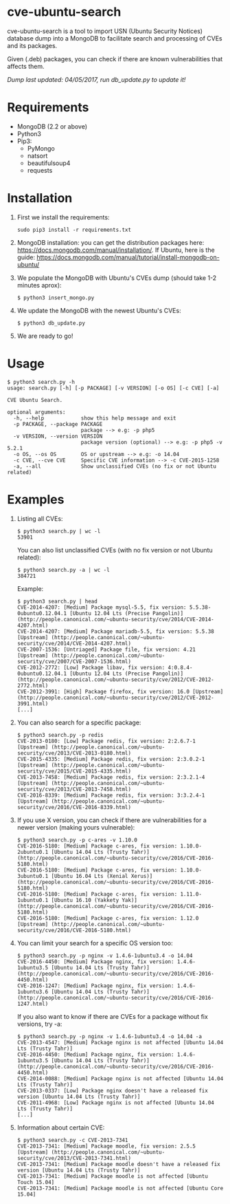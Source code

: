 # cve-ubuntu-search
cve-ubuntu-search is a tool to import USN (Ubuntu Security Notices) database dump into a MongoDB to facilitate search and processing of CVEs and its packages.

Given (.deb) packages, you can check if there are known vulnerabilities that affects them.

*Dump last updated: 04/05/2017, run db_update.py to update it!*

# Requirements
   * MongoDB (2.2 or above)
   * Python3
   * Pip3:
     * PyMongo
     * natsort
     * beautifulsoup4
     * requests

# Installation
1. First we install the requirements:

    ```
    sudo pip3 install -r requirements.txt
    ```
2. MongoDB installation: you can get the distribution packages here: https://docs.mongodb.com/manual/installation/.
If Ubuntu, here is the guide: https://docs.mongodb.com/manual/tutorial/install-mongodb-on-ubuntu/
3. We populate the MongoDB with Ubuntu's CVEs dump (should take 1-2 minutes aprox):

    ```
    $ python3 insert_mongo.py
    ```
4. We update the MongoDB with the newest Ubuntu's CVEs:

    ```
    $ python3 db_update.py
    ```
5. We are ready to go!

# Usage
```
$ python3 search.py -h
usage: search.py [-h] [-p PACKAGE] [-v VERSION] [-o OS] [-c CVE] [-a]

CVE Ubuntu Search.

optional arguments:
  -h, --help            show this help message and exit
  -p PACKAGE, --package PACKAGE
                        package --> e.g: -p php5
  -v VERSION, --version VERSION
                        package version (optional) --> e.g: -p php5 -v 5.2.1
  -o OS, --os OS        OS or upstream --> e.g: -o 14.04
  -c CVE, --cve CVE     Specific CVE information --> -c CVE-2015-1258
  -a, --all             Show unclassified CVEs (no fix or not Ubuntu related)
```

# Examples
1. Listing all CVEs:

    ```
    $ python3 search.py | wc -l
    53901
    ```
    You can also list unclassified CVEs (with no fix version or not Ubuntu related):
    
    ```
    $ python3 search.py -a | wc -l
    384721
    ```
    Example:
    ```
    $ python3 search.py | head
    CVE-2014-4207: [Medium] Package mysql-5.5, fix version: 5.5.38-0ubuntu0.12.04.1 [Ubuntu 12.04 Lts (Precise Pangolin)] (http://people.canonical.com/~ubuntu-security/cve/2014/CVE-2014-4207.html)
    CVE-2014-4207: [Medium] Package mariadb-5.5, fix version: 5.5.38 [Upstream] (http://people.canonical.com/~ubuntu-security/cve/2014/CVE-2014-4207.html)
    CVE-2007-1536: [Untriaged] Package file, fix version: 4.21 [Upstream] (http://people.canonical.com/~ubuntu-security/cve/2007/CVE-2007-1536.html)
    CVE-2012-2772: [Low] Package libav, fix version: 4:0.8.4-0ubuntu0.12.04.1 [Ubuntu 12.04 Lts (Precise Pangolin)] (http://people.canonical.com/~ubuntu-security/cve/2012/CVE-2012-2772.html)
    CVE-2012-3991: [High] Package firefox, fix version: 16.0 [Upstream] (http://people.canonical.com/~ubuntu-security/cve/2012/CVE-2012-3991.html)
    [...]
    ```
2. You can also search for a specific package:

    ```
    $ python3 search.py -p redis
    CVE-2013-0180: [Low] Package redis, fix version: 2:2.6.7-1 [Upstream] (http://people.canonical.com/~ubuntu-security/cve/2013/CVE-2013-0180.html)
    CVE-2015-4335: [Medium] Package redis, fix version: 2:3.0.2-1 [Upstream] (http://people.canonical.com/~ubuntu-security/cve/2015/CVE-2015-4335.html)
    CVE-2013-7458: [Medium] Package redis, fix version: 2:3.2.1-4 [Upstream] (http://people.canonical.com/~ubuntu-security/cve/2013/CVE-2013-7458.html)
    CVE-2016-8339: [Medium] Package redis, fix version: 3:3.2.4-1 [Upstream] (http://people.canonical.com/~ubuntu-security/cve/2016/CVE-2016-8339.html)

    ```
3. If you use X version, you can check if there are vulnerabilities for a newer version (making yours vulnerable):

    ```
    $ python3 search.py -p c-ares -v 1.10.0
    CVE-2016-5180: [Medium] Package c-ares, fix version: 1.10.0-2ubuntu0.1 [Ubuntu 14.04 Lts (Trusty Tahr)] (http://people.canonical.com/~ubuntu-security/cve/2016/CVE-2016-5180.html)
    CVE-2016-5180: [Medium] Package c-ares, fix version: 1.10.0-3ubuntu0.1 [Ubuntu 16.04 Lts (Xenial Xerus)] (http://people.canonical.com/~ubuntu-security/cve/2016/CVE-2016-5180.html)
    CVE-2016-5180: [Medium] Package c-ares, fix version: 1.11.0-1ubuntu0.1 [Ubuntu 16.10 (Yakkety Yak)] (http://people.canonical.com/~ubuntu-security/cve/2016/CVE-2016-5180.html)
    CVE-2016-5180: [Medium] Package c-ares, fix version: 1.12.0 [Upstream] (http://people.canonical.com/~ubuntu-security/cve/2016/CVE-2016-5180.html)
    ```
4. You can limit your search for a specific OS version too:

    ```
    $ python3 search.py -p nginx -v 1.4.6-1ubuntu3.4 -o 14.04
    CVE-2016-4450: [Medium] Package nginx, fix version: 1.4.6-1ubuntu3.5 [Ubuntu 14.04 Lts (Trusty Tahr)] (http://people.canonical.com/~ubuntu-security/cve/2016/CVE-2016-4450.html)
    CVE-2016-1247: [Medium] Package nginx, fix version: 1.4.6-1ubuntu3.6 [Ubuntu 14.04 Lts (Trusty Tahr)] (http://people.canonical.com/~ubuntu-security/cve/2016/CVE-2016-1247.html)
    ```
    If you also want to know if there are CVEs for a package without fix versions, try -a:
    
    ```
    $ python3 search.py -p nginx -v 1.4.6-1ubuntu3.4 -o 14.04 -a
    CVE-2013-4547: [Medium] Package nginx is not affected [Ubuntu 14.04 Lts (Trusty Tahr)]
    CVE-2016-4450: [Medium] Package nginx, fix version: 1.4.6-1ubuntu3.5 [Ubuntu 14.04 Lts (Trusty Tahr)] (http://people.canonical.com/~ubuntu-security/cve/2016/CVE-2016-4450.html)
    CVE-2014-0088: [Medium] Package nginx is not affected [Ubuntu 14.04 Lts (Trusty Tahr)]
    CVE-2013-0337: [Low] Package nginx doesn't have a released fix version [Ubuntu 14.04 Lts (Trusty Tahr)]
    CVE-2011-4968: [Low] Package nginx is not affected [Ubuntu 14.04 Lts (Trusty Tahr)]
    [...]
    ```

5. Information about certain CVE:

    ```
    $ python3 search.py -c CVE-2013-7341
    CVE-2013-7341: [Medium] Package moodle, fix version: 2.5.5 [Upstream] (http://people.canonical.com/~ubuntu-security/cve/2013/CVE-2013-7341.html)
    CVE-2013-7341: [Medium] Package moodle doesn't have a released fix version [Ubuntu 14.04 Lts (Trusty Tahr)]
    CVE-2013-7341: [Medium] Package moodle is not affected [Ubuntu Touch 15.04]
    CVE-2013-7341: [Medium] Package moodle is not affected [Ubuntu Core 15.04]
    ```
